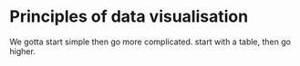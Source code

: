 
# Principles of data visualisation

We gotta start simple then go more complicated. start with a table, then go higher.

